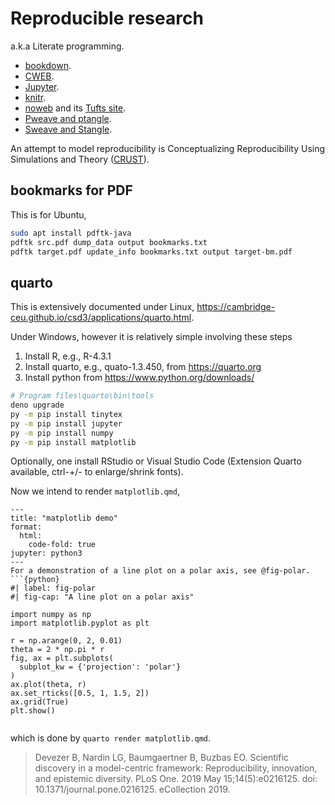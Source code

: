 # Reproducible research

a.k.a Literate programming.

* [bookdown](https://github.com/rstudio/bookdown).
* [CWEB](https://www-cs-faculty.stanford.edu/~knuth/cweb.html).
* [Jupyter](https://jupyter.org/).
* [knitr](https://yihui.org/knitr/).
* [noweb](https://github.com/nrnrnr/noweb) and its [Tufts site](https://www.cs.tufts.edu/~nr/noweb/).
* [Pweave and ptangle](http://mpastell.com/pweave/).
* [Sweave and Stangle](https://www.rdocumentation.org/packages/utils/versions/3.6.0/topics/Sweave).

An attempt to model reproducibility is Conceptualizing Reproducibility Using Simulations and Theory ([CRUST](https://github.com/gnardin/CRUST)).

## bookmarks for PDF

This is for Ubuntu,

```bash
sudo apt install pdftk-java
pdftk src.pdf dump_data output bookmarks.txt
pdftk target.pdf update_info bookmarks.txt output target-bm.pdf
```

## quarto

This is extensively documented under Linux, <https://cambridge-ceu.github.io/csd3/applications/quarto.html>.

Under Windows, however it is relatively simple involving these steps

1. Install R, e.g., R-4.3.1
2. Install quarto, e.g., quato-1.3.450, from <https://quarto.org>
3. Install python from <https://www.python.org/downloads/>

```bash
# Program files\quarto\bin\tools
deno upgrade
py -m pip install tinytex
py -m pip install jupyter
py -m pip install numpy
py -m pip install matplotlib
```
Optionally, one install RStudio or Visual Studio Code (Extension Quarto available, ctrl-+/- to enlarge/shrink fonts).

Now we intend to render `matplotlib.qmd`,
```
---
title: "matplotlib demo"
format:
  html:
    code-fold: true
jupyter: python3
---
For a demonstration of a line plot on a polar axis, see @fig-polar.
```{python}
#| label: fig-polar
#| fig-cap: "A line plot on a polar axis"

import numpy as np
import matplotlib.pyplot as plt

r = np.arange(0, 2, 0.01)
theta = 2 * np.pi * r
fig, ax = plt.subplots(
  subplot_kw = {'projection': 'polar'}
)
ax.plot(theta, r)
ax.set_rticks([0.5, 1, 1.5, 2])
ax.grid(True)
plt.show()
```
```
```

which is done by `quarto render matplotlib.qmd`.

> Devezer B, Nardin LG, Baumgaertner B, Buzbas EO. Scientific discovery in a model-centric framework: Reproducibility, innovation, and epistemic diversity. PLoS One. 2019 May 15;14(5):e0216125. doi: 10.1371/journal.pone.0216125. eCollection 2019.
